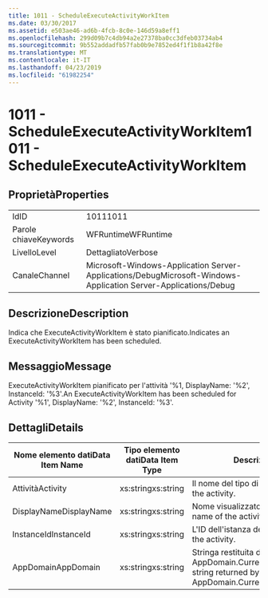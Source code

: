 ```yaml
---
title: 1011 - ScheduleExecuteActivityWorkItem
ms.date: 03/30/2017
ms.assetid: e503ae46-ad6b-4fcb-8c0e-146d59a8eff1
ms.openlocfilehash: 299d09b7c4db94a2e27378ba0cc3dfeb03734ab4
ms.sourcegitcommit: 9b552addadfb57fab0b9e7852ed4f1f1b8a42f8e
ms.translationtype: MT
ms.contentlocale: it-IT
ms.lasthandoff: 04/23/2019
ms.locfileid: "61982254"
---
```

# <a name="1011---scheduleexecuteactivityworkitem"></a><span data-ttu-id="7e5a6-102">1011 - ScheduleExecuteActivityWorkItem</span><span class="sxs-lookup"><span data-stu-id="7e5a6-102">1011 - ScheduleExecuteActivityWorkItem</span></span>
## <a name="properties"></a><span data-ttu-id="7e5a6-103">Proprietà</span><span class="sxs-lookup"><span data-stu-id="7e5a6-103">Properties</span></span>  
  
|||  
|-|-|  
|<span data-ttu-id="7e5a6-104">Id</span><span class="sxs-lookup"><span data-stu-id="7e5a6-104">ID</span></span>|<span data-ttu-id="7e5a6-105">1011</span><span class="sxs-lookup"><span data-stu-id="7e5a6-105">1011</span></span>|  
|<span data-ttu-id="7e5a6-106">Parole chiave</span><span class="sxs-lookup"><span data-stu-id="7e5a6-106">Keywords</span></span>|<span data-ttu-id="7e5a6-107">WFRuntime</span><span class="sxs-lookup"><span data-stu-id="7e5a6-107">WFRuntime</span></span>|  
|<span data-ttu-id="7e5a6-108">Livello</span><span class="sxs-lookup"><span data-stu-id="7e5a6-108">Level</span></span>|<span data-ttu-id="7e5a6-109">Dettagliato</span><span class="sxs-lookup"><span data-stu-id="7e5a6-109">Verbose</span></span>|  
|<span data-ttu-id="7e5a6-110">Canale</span><span class="sxs-lookup"><span data-stu-id="7e5a6-110">Channel</span></span>|<span data-ttu-id="7e5a6-111">Microsoft-Windows-Application Server-Applications/Debug</span><span class="sxs-lookup"><span data-stu-id="7e5a6-111">Microsoft-Windows-Application Server-Applications/Debug</span></span>|  
  
## <a name="description"></a><span data-ttu-id="7e5a6-112">Descrizione</span><span class="sxs-lookup"><span data-stu-id="7e5a6-112">Description</span></span>  
 <span data-ttu-id="7e5a6-113">Indica che ExecuteActivityWorkItem è stato pianificato.</span><span class="sxs-lookup"><span data-stu-id="7e5a6-113">Indicates an ExecuteActivityWorkItem has been scheduled.</span></span>  
  
## <a name="message"></a><span data-ttu-id="7e5a6-114">Messaggio</span><span class="sxs-lookup"><span data-stu-id="7e5a6-114">Message</span></span>  
 <span data-ttu-id="7e5a6-115">ExecuteActivityWorkItem pianificato per l'attività '%1, DisplayName: '%2', InstanceId: '%3'.</span><span class="sxs-lookup"><span data-stu-id="7e5a6-115">An ExecuteActivityWorkItem has been scheduled for Activity '%1', DisplayName: '%2', InstanceId: '%3'.</span></span>  
  
## <a name="details"></a><span data-ttu-id="7e5a6-116">Dettagli</span><span class="sxs-lookup"><span data-stu-id="7e5a6-116">Details</span></span>  
  
|<span data-ttu-id="7e5a6-117">Nome elemento dati</span><span class="sxs-lookup"><span data-stu-id="7e5a6-117">Data Item Name</span></span>|<span data-ttu-id="7e5a6-118">Tipo elemento dati</span><span class="sxs-lookup"><span data-stu-id="7e5a6-118">Data Item Type</span></span>|<span data-ttu-id="7e5a6-119">Descrizione</span><span class="sxs-lookup"><span data-stu-id="7e5a6-119">Description</span></span>|  
|--------------------|--------------------|-----------------|  
|<span data-ttu-id="7e5a6-120">Attività</span><span class="sxs-lookup"><span data-stu-id="7e5a6-120">Activity</span></span>|<span data-ttu-id="7e5a6-121">xs:string</span><span class="sxs-lookup"><span data-stu-id="7e5a6-121">xs:string</span></span>|<span data-ttu-id="7e5a6-122">Il nome del tipo di attività.</span><span class="sxs-lookup"><span data-stu-id="7e5a6-122">The type name of the activity.</span></span>|  
|<span data-ttu-id="7e5a6-123">DisplayName</span><span class="sxs-lookup"><span data-stu-id="7e5a6-123">DisplayName</span></span>|<span data-ttu-id="7e5a6-124">xs:string</span><span class="sxs-lookup"><span data-stu-id="7e5a6-124">xs:string</span></span>|<span data-ttu-id="7e5a6-125">Nome visualizzato dell'attività.</span><span class="sxs-lookup"><span data-stu-id="7e5a6-125">The display name of the activity.</span></span>|  
|<span data-ttu-id="7e5a6-126">InstanceId</span><span class="sxs-lookup"><span data-stu-id="7e5a6-126">InstanceId</span></span>|<span data-ttu-id="7e5a6-127">xs:string</span><span class="sxs-lookup"><span data-stu-id="7e5a6-127">xs:string</span></span>|<span data-ttu-id="7e5a6-128">L'ID dell'istanza dell'attività.</span><span class="sxs-lookup"><span data-stu-id="7e5a6-128">The instance id of the activity.</span></span>|  
|<span data-ttu-id="7e5a6-129">AppDomain</span><span class="sxs-lookup"><span data-stu-id="7e5a6-129">AppDomain</span></span>|<span data-ttu-id="7e5a6-130">xs:string</span><span class="sxs-lookup"><span data-stu-id="7e5a6-130">xs:string</span></span>|<span data-ttu-id="7e5a6-131">Stringa restituita da AppDomain.CurrentDomain.FriendlyName.</span><span class="sxs-lookup"><span data-stu-id="7e5a6-131">The string returned by AppDomain.CurrentDomain.FriendlyName.</span></span>|
